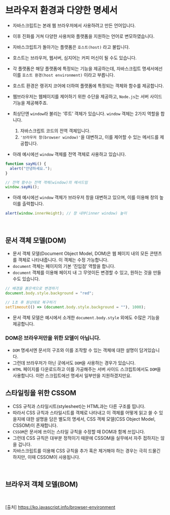 # 브라우저 환경과 다양한 명세서

- 자바스크립트는 본래 웹 브라우저에서 사용하려고 만든 언어입니다.
- 이후 진화를 거쳐 다양한 사용처와 플랫폼을 지원하는 언어로 변모하였습니다.
- 자바스크립트가 돌아가는 플랫폼은 `호스트(host)` 라고 불립니다.
- 호스트는 브라우저, 웹서버, 심지어는 커피 머신이 될 수도 있습니다.
- 각 플랫폼은 해당 플랫폼에 특정되는 기능을 제공하는데, 자바스크립트 명세서에선 이를 `호스트 환경(host environment)` 이라고 부릅니다.
- 호스트 환경은 랭귀지 코어에 더하여 플랫폼에 특정되는 객체와 함수를 제공합니다.
- 웹브라우저는 웹페이지를 제어하기 위한 수단을 제공하고, `Node.js`는 서버 사이드 기능을 제공해주죠.
- 최상단엔 `window`라 불리는 ‘루트’ 객체가 있습니다. `window` 객체는 2가지 역할을 합니다.

  1. 자바스크립트 코드의 전역 객체입니다.
  2. `'브라우저 창(browser window)'`을 대변하고, 이를 제어할 수 있는 메서드를 제공합니다.

- 아래 예시에선 `window` 객체를 전역 객체로 사용하고 있습니다.

```js
function sayHi() {
  alert("안녕하세요.");
}

// 전역 함수는 전역 객체(window)의 메서드임
window.sayHi();
```

- 아래 예시에선 `window` 객체가 브라우저 창을 대변하고 있으며, 이를 이용해 창의 높이를 출력합니다.

```js
alert(window.innerHeight); // 창 내부(inner window) 높이
```

<br>

## 문서 객체 모델(DOM)

- 문서 객체 모델(Document Object Model, DOM)은 웹 페이지 내의 모든 콘텐츠를 객체로 나타내줍니다. 이 객체는 수정 가능합니다.
- `document` 객체는 페이지의 기본 ‘진입점’ 역할을 합니다.
- `document` 객체를 이용해 페이지 내 그 무엇이든 변경할 수 있고, 원하는 것을 만들 수도 있습니다.

```js
// 배경을 붉은색으로 변경하기
document.body.style.background = "red";

// 1초 후 원상태로 복구하기
setTimeout(() => (document.body.style.background = ""), 1000);
```

- 문서 객체 모델은 예시에서 소개한 `document.body.style` 외에도 수많은 기능을 제공합니다.

### DOM은 브라우저만을 위한 모델이 아닙니다.

- `DOM` 명세서엔 문서의 구조와 이를 조작할 수 있는 객체에 대한 설명이 담겨있습니다.
- 그런데 브라우저가 아닌 곳에서도 `DOM`을 사용하는 경우가 있습니다.
- `HTML` 페이지를 다운로드하고 이를 가공해주는 서버 사이드 스크립트에서도 `DOM`을 사용합니다. 이런 스크립트에선 명세서 일부만을 지원하겠지만요.

## 스타일링을 위한 CSSOM

- CSS 규칙과 스타일시트(stylesheet)는 HTML과는 다른 구조를 띱니다.
- 따라서 CSS 규칙과 스타일시트를 객체로 나타내고 이 객체를 어떻게 읽고 쓸 수 있을지에 대한 설명을 담은 별도의 명세서, CSS 객체 모델(CSS Object Model, CSSOM)이 존재합니다.
- `CSSOM`은 문서에 쓰이는 스타일 규칙을 수정할 때 DOM과 함께 쓰입니다.
- 그런데 CSS 규칙은 대부분 정적이기 때문에 CSSOM을 실무에서 자주 접하지는 않을 겁니다.
- 자바스크립트를 이용해 CSS 규칙을 추가 혹은 제거해야 하는 경우는 극히 드물긴 하지만, 이때 CSSOM이 사용됩니다.

<br>

## 브라우저 객체 모델(BOM)

<br>

[출처]
https://ko.javascript.info/browser-environment
